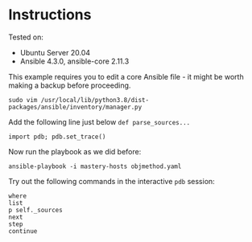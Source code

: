 # Instructions

Tested on:
- Ubuntu Server 20.04
- Ansible 4.3.0, ansible-core 2.11.3

This example requires you to edit a core Ansible file - it might be worth making a backup before proceeding.

    sudo vim /usr/local/lib/python3.8/dist-packages/ansible/inventory/manager.py

Add the following line just below `def parse_sources...`

    import pdb; pdb.set_trace()

Now run the playbook as we did before:

    ansible-playbook -i mastery-hosts objmethod.yaml

Try out the following commands in the interactive `pdb` session:

    where
    list
    p self._sources
    next
    step
    continue

